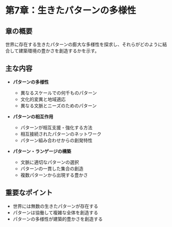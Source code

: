 # 第7章：生きたパターンの多様性

## 章の概要
世界に存在する生きたパターンの膨大な多様性を探求し、それらがどのように結合して建築環境の豊かさを創造するかを示す。

## 主な内容
- **パターンの多様性**
  - 異なるスケールでの何千ものパターン
  - 文化的変異と地域適応
  - 異なる文脈とニーズのためのパターン

- **パターンの相互作用**
  - パターンが相互支援・強化する方法
  - 相互接続されたパターンのネットワーク
  - パターン組み合わせからの創発特性

- **パターン・ランゲージの構築**
  - 文脈に適切なパターンの選択
  - パターンの一貫した集合の創造
  - 複数パターンから出現する豊かさ

## 重要なポイント
- 世界には無数の生きたパターンが存在する
- パターンは協働して複雑な全体を創造する
- パターンの多様性が建築的豊かさを創造する